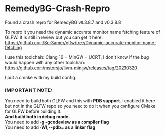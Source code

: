 # RemedyBG-Crash-Repro
Found a crash repro for RemedyBG  v0.3.8.7 and v0.3.8.8

To repro it you need the dynamic accurate monitor name fetching feature of GLFW. It is still in review but you can get it here:  
https://github.com/Scr3amer/glfw/tree/Dynamic-accurate-monitor-name-fetching

I use this toolchain: Clang 16 + MinGW + UCRT, I don't know if the bug would happen with any other toolchain:  
https://github.com/mstorsjo/llvm-mingw/releases/tag/20230320

I put a cmake with my build config.

### IMPORTANT NOTE:  
You need to build both GLFW and this with **PDB support**. I enabled it here but not in the GLFW repo so you need to do it when you configure CMake for GLFW before building it.  
**And build both in debug mode.**  
You need to add **-g -gcodeview as a compiler flag**  
You need to add **-Wl,--pdb= as a linker flag**
